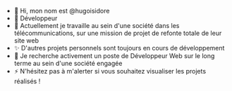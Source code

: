 - 👋 Hi, mon nom est @hugoisidore
- 👀 Développeur 
- 🌱 Actuellement je travaille au sein d'une société dans les télécommunications, sur une mission de projet de refonte totale de leur site web 
- ✨ D'autres projets personnels sont toujours en cours de développement 
- 💞️ Je recherche activement un poste de Développeur Web sur le long terme au sein d'une société engagée 
- ⚡ N'hésitez pas à m'alerter si vous souhaitez visualiser les projets réalisés ! 

<!---
hugoisidore/hugoisidore is a ✨ special ✨ repository because its `README.md` (this file) appears on your GitHub profile.
You can click the Preview link to take a look at your changes.
--->
